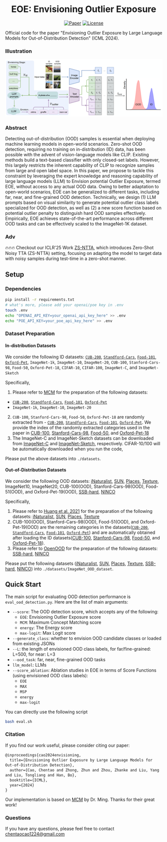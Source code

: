 <h1 align="center">EOE: Envisioning Outlier Exposure</h1>
<p align="center">
    <a href="https://arxiv.org/pdf/2406.00806"><img src="https://img.shields.io/badge/arXiv-2406.00806-b31b1b.svg" alt="Paper"></a>
    <a href="https://openreview.net/pdf?id=xZO7SmM12y"> <img alt="License" src="https://img.shields.io/static/v1?label=Pub&message=ICML%2724&color=blue"> </a>
</p>

Official code for the paper "Envisioning Outlier Exposure by Large Language Models for Out-of-Distribution Detection" (ICML 2024).

### Illustration
![](img/framework.png)

### Abstract
Detecting out-of-distribution (OOD) samples is essential when deploying machine learning models in open-world scenarios. Zero-shot OOD detection, requiring no training on in-distribution (ID) data, has been possible with the advent of vision-language models like CLIP. Existing methods build a text-based classifier with only closed-set labels. However, this largely restricts the inherent capability of CLIP to recognize samples from large and open label space. In this paper, we propose to tackle this constraint by leveraging the expert knowledge and reasoning capability of large language models (LLM) to Envision potential Outlier Exposure, termed EOE, without access to any actual OOD data. Owing to better adaptation to open-world scenarios, EOE can be generalized to different tasks, including far, near, and fine-grained OOD detection. Technically, we design (1) LLM prompts based on visual similarity to generate potential outlier class labels specialized for OOD detection, as well as (2) a new score function based on potential outlier penalty to distinguish hard OOD samples effectively. Empirically, EOE achieves state-of-the-art performance across different OOD tasks and can be effectively scaled to the ImageNet-1K dataset.

### Adv
🔥🔥🔥 Checkout our ICLR'25 Work [ZS-NTTA](https://github.com/Aboriginer/ZS-NTTA?tab=readme-ov-file), which introduces Zero-Shot Noisy TTA (ZS-NTTA) setting, focusing on adapting the model to target data with noisy samples during test-time in a zero-shot manner.

## Setup
### Dependencies
```bash
pip install -r requirements.txt
# what's more, please add your openai/poe key in .env
touch .env
echo "OPENAI_API_KEY=your_openai_api_key_here" >> .env
echo "POE_API_KEY=your_poe_api_key_here" >> .env
```

### Dataset Preparation
#### In-distribution Datasets
We consider the following ID datasets: [`CUB-200`](http://www.vision.caltech.edu/datasets/cub_200_2011/), [`Standford-Cars`](http://ai.stanford.edu/~jkrause/cars/car_dataset.html), [`Food-101`](https://data.vision.ee.ethz.ch/cvl/datasets_extra/food-101/), [`Oxford-Pet`](https://www.robots.ox.ac.uk/~vgg/data/pets/), `ImageNet-1k`, `ImageNet-10`, `ImageNet-20`, `CUB-100`, `Stanford-Cars-98`, `Food-50`, `Oxford-Pet-18`, `CIFAR-10`, `CIFAR-100`, `ImageNet-C`, and `ImageNet-Sketch`

Specifically,
1. Please refer to [MCM](https://github.com/deeplearning-wisc/MCM/#In-distribution-Datasets) for the preparation of the following datasets:
- [`CUB-200`](http://www.vision.caltech.edu/datasets/cub_200_2011/), [`Standford-Cars`](http://ai.stanford.edu/~jkrause/cars/car_dataset.html), [`Food-101`](https://data.vision.ee.ethz.ch/cvl/datasets_extra/food-101/), [`Oxford-Pet`](https://www.robots.ox.ac.uk/~vgg/data/pets/)
- `ImageNet-1k`, `ImageNet-10`, `ImageNet-20`
2. `CUB-100`, `Stanford-Cars-98`, `Food-50`, `Oxford-Pet-18` are randomly extracted from - [`CUB-200`](http://www.vision.caltech.edu/datasets/cub_200_2011/), [`Standford-Cars`](http://ai.stanford.edu/~jkrause/cars/car_dataset.html), [`Food-101`](https://data.vision.ee.ethz.ch/cvl/datasets_extra/food-101/), [`Oxford-Pet`](https://www.robots.ox.ac.uk/~vgg/data/pets/). We provide the index of the randomly extracted categories used in the paper in [CUB-100](data/CUB-100/selected_100_classes.pkl), [Stanford-Cars-98](data/Stanford-Cars-98/selected_98_classes.pkl), [Food-50](data/Food-50/selected_50_classes.pkl), and [Oxford-Pet-18](data/Oxford-Pet-18/selected_18_classes.pkl)
3. The ImageNet-C and ImageNet-Sketch datasets can be downloaded from [ImageNet-C](https://zenodo.org/records/2235448) and [ImageNet-Sketch](https://github.com/HaohanWang/ImageNet-Sketch), respectively. CIFAR-10/100 will be automatically downloaded when you run the code,

Please put the above datasets into `./datasets`.

#### Out-of-Distribution Datasets

We consider the following OOD datasets: [iNaturalist](https://arxiv.org/abs/1707.06642), [SUN](https://vision.princeton.edu/projects/2010/SUN/), [Places](https://arxiv.org/abs/1610.02055), [Texture](https://arxiv.org/abs/1311.3618), ImageNet10, ImageNet20, CUB-100(OOD), Stanford-Cars-98(OOD), Food-51(OOD), and Oxford-Pet-19(OOD), [SSB-hard](https://arxiv.org/pdf/2110.06207), [NINCO](https://arxiv.org/pdf/2306.00826)

Specifically,
1. Please refer to [Huang et al. 2021](https://github.com/deeplearning-wisc/large_scale_ood#out-of-distribution-dataset) for the preparation of the following datasets: [iNaturalist](https://arxiv.org/abs/1707.06642), [SUN](https://vision.princeton.edu/projects/2010/SUN/), [Places](https://arxiv.org/abs/1610.02055), [Texture](https://arxiv.org/abs/1311.3618)
2. CUB-100(OOD), Stanford-Cars-98(OOD), Food-51(OOD), and Oxford-Pet-19(OOD) are the remaining categories in the datasets([`CUB-200`](http://www.vision.caltech.edu/datasets/cub_200_2011/), [`Standford-Cars`](http://ai.stanford.edu/~jkrause/cars/car_dataset.html), [`Food-101`](https://data.vision.ee.ethz.ch/cvl/datasets_extra/food-101/), [`Oxford-Pet`](https://www.robots.ox.ac.uk/~vgg/data/pets/)) and are automatically obtained after loading the ID datasets([CUB-100](data/CUB-100/selected_100_classes.pkl), [Stanford-Cars-98](data/Stanford-Cars-98/selected_98_classes.pkl), [Food-50](data/Food-50/selected_50_classes.pkl), and [Oxford-Pet-18](data/Oxford-Pet-18/selected_18_classes.pkl)).
3. Please refer to [OpenOOD](https://github.com/Jingkang50/OpenOOD#data) for the preparation of the following datasets: [SSB-hard](https://arxiv.org/pdf/2110.06207), [NINCO](https://arxiv.org/pdf/2306.00826)

Please put the following datasets ([iNaturalist](https://arxiv.org/abs/1707.06642), [SUN](https://vision.princeton.edu/projects/2010/SUN/), [Places](https://arxiv.org/abs/1610.02055), [Texture](https://arxiv.org/abs/1311.3618), [SSB-hard](https://arxiv.org/pdf/2110.06207), [NINCO](https://arxiv.org/pdf/2306.00826)) into `./datasets/ImageNet_OOD_dataset`.


## Quick Start
The main script for evaluating OOD detection performance is `eval_ood_detection.py`. Here are the list of main arguments:

- `--score`: The OOD detection score, which accepts any of the following:
  - `EOE`: Envisioning Outlier Exposure score
  - `MCM`: Maximum Concept Matching score
  - `energy`: The Energy score
  - `max-logit`: Max Logit score
- `--generate_class`: whether to envision OOD candidate classes or loaded from existing JSONs
- `--L`: the length of envisioned OOD class labels, for far/fine-grained: L=500, for near: L=3
- `--ood_task`: far, near, fine-grained OOD tasks
- `llm_model`: LLMs
- `--score_ablation`: Ablation studies in EOE in terms of Score Functions (using envisioned OOD class labels):
  - `EOE`
  - `MAX`
  - `MSP`
  - `energy`
  - `max-logit`


You can directly use the following script
```sh
bash eval.sh
```



### Citation

If you find our work useful, please consider citing our paper:

```
@inproceedings{cao2024envisioning,
  title={Envisioning Outlier Exposure by Large Language Models for Out-of-Distribution Detection},
  author={Cao, Chentao and Zhong, Zhun and Zhou, Zhanke and Liu, Yang and Liu, Tongliang and Han, Bo},
  booktitle={ICML},
  year={2024}
}
```

Our implementation is based on [MCM](https://openreview.net/pdf?id=KnCS9390Va) by Dr. Ming. Thanks for their great work!


### Questions
If you have any questions, please feel free to contact chentaocao1224@gmail.com
